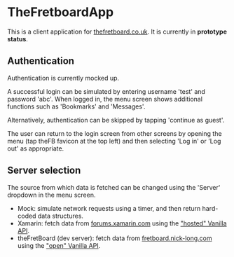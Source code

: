 # TheFretboardApp

This is a client application for [thefretboard.co.uk](thefretboard.co.uk).  It is currently in **prototype status**.


## Authentication

Authentication is currently mocked up.

A successful login can be simulated by entering username 'test' and password 'abc'.  When logged in, the menu screen shows additional functions such as 'Bookmarks' and 'Messages'.

Alternatively, authentication can be skipped by tapping 'continue as guest'.

The user can return to the login screen from other screens by opening the menu (tap theFB favicon at the top left) and then selecting 'Log in' or 'Log out' as appropriate.


## Server selection

The source from which data is fetched can be changed using the 'Server' dropdown in the menu screen.

* Mock: simulate network requests using a timer, and then return hard-coded data structures.
* Xamarin: fetch data from [forums.xamarin.com](forums.xamarin.com) using the ["hosted" Vanilla API](https://blog.vanillaforums.com/api/).
* theFretBoard (dev server): fetch data from [fretboard.nick-long.com](fretboard.nick-long.com) using the ["open" Vanilla API](https://github.com/kasperisager/vanilla-api/wiki).

